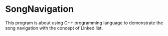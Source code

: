 # SongNavigation
This program is about using C++ programming language to demonstrate the song navigation with the concept of Linked list.
